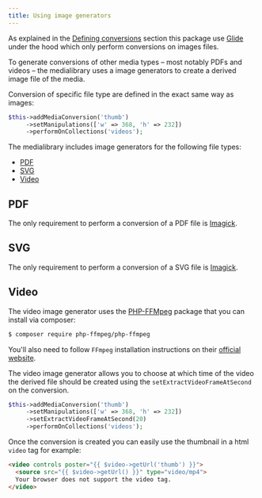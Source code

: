 ```yaml
---
title: Using image generators
---
```


As explained in the [Defining conversions](/laravel-medialibrary/v4/converting-images/defining-conversions/) section 
this package use [Glide](http://glide.thephpleague.com/) under the hood which only perform conversions on images files. 

To generate conversions of other media types – most notably PDFs and videos – the medialibrary uses a image generators to create a derived image file of the media. 

Conversion of specific file type are defined in the exact same way as images:
```php
$this->addMediaConversion('thumb')
     ->setManipulations(['w' => 368, 'h' => 232])
     ->performOnCollections('videos');
```

The medialibrary includes image generators for the following file types:
- [PDF](/laravel-medialibrary/v4/converting-other-file-types/using-image-generators#pdf)
- [SVG](/laravel-medialibrary/v4/converting-other-file-types/using-image-generators#svg)
- [Video](/laravel-medialibrary/v4/converting-other-file-types/using-image-generators#video)

## PDF

The only requirement to perform a conversion of a PDF file is [Imagick](http://php.net/manual/en/imagick.setresolution.php).

## SVG

The only requirement to perform a conversion of a SVG file is [Imagick](http://php.net/manual/en/imagick.setresolution.php).

## Video

The video image generator uses the [PHP-FFMpeg](https://github.com/PHP-FFMpeg/PHP-FFMpeg) package that you can install via composer:

```bash
$ composer require php-ffmpeg/php-ffmpeg
```

You'll also need to follow `FFmpeg` installation instructions on their [official website](https://ffmpeg.org/download.html).

The video image generator allows you to choose at which time of the video the derived file should be created using the `setExtractVideoFrameAtSecond` on the conversion.

```php
$this->addMediaConversion('thumb')
     ->setManipulations(['w' => 368, 'h' => 232])
     ->setExtractVideoFrameAtSecond(20)
     ->performOnCollections('videos');
```

Once the conversion is created you can easily use the thumbnail in a html `video` tag for example:

```html
<video controls poster="{{ $video->getUrl('thumb') }}">
  <source src="{{ $video->getUrl() }}" type="video/mp4">
  Your browser does not support the video tag.
</video>
```

